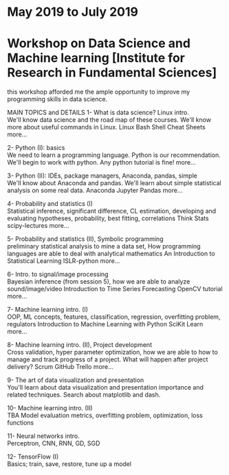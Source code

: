 # May 2019 to July 2019
# Workshop on Data Science and Machine learning [Institute for Research in Fundamental Sciences]
this workshop afforded me the ample opportunity to improve my programming skills in data science.

MAIN TOPICS	and	DETAILS
1- What is data science? Linux intro.	
We'll know data science and the road map of these courses.
We'll know more about useful commands in Linux.	Linux Bash Shell Cheat Sheets	more...

2- Python (I): basics		
We need to learn a programming language. Python is our recommendation. 
We'll begin to work with python.	Any python tutorial is fine!	more...

3- Python (II): IDEs, package managers, Anaconda, pandas, simple	
We'll know about Anaconda and pandas.
We'll learn about simple statistical analysis on some real data.
Anaconda
Jupyter
Pandas	more...

4- Probability and statistics (I)	
Statistical inference, significant difference, CL estimation, developing and evaluating hypotheses, probability, best fitting, correlations	Think Stats
scipy-lectures
more...

5- Probability and statistics (II), Symbolic programming	
preliminary statistical analysis to mine a data set, How programming languages are able to deal with analytical mathematics	An Introduction to Statistical Learning
ISLR-python
more...

6- Intro. to signal/image processing	
Bayesian inference (from session 5), how we are able to analyze sound/image/video	Introduction to Time Series Forecasting
OpenCV tutorial
more...

7- Machine learning intro. (I)	
OOP, ML concepts, features, classification, regression, overfitting problem, regulators	Introduction to Machine Learning with Python
SciKit Learn
more...

8- Machine learning intro. (II), Project development	
Cross validation, hyper parameter optimization, how we are able to how to manage and track progress of a project. What will happen after project delivery?	Scrum
GitHub
Trello
more...

9- The art of data visualization and presentation		
You'll learn about data visualization and presentation importance and related techniques.	Search about matplotlib and dash.

10- Machine learning intro. (II)	
TBA	Model evaluation metrics, overfitting problem, optimization, loss functions	

11- Neural networks intro.	
Perceptron, CNN, RNN, GD, SGD	

12- TensorFlow (I)	
Basics; train, save, restore, tune up a model	
